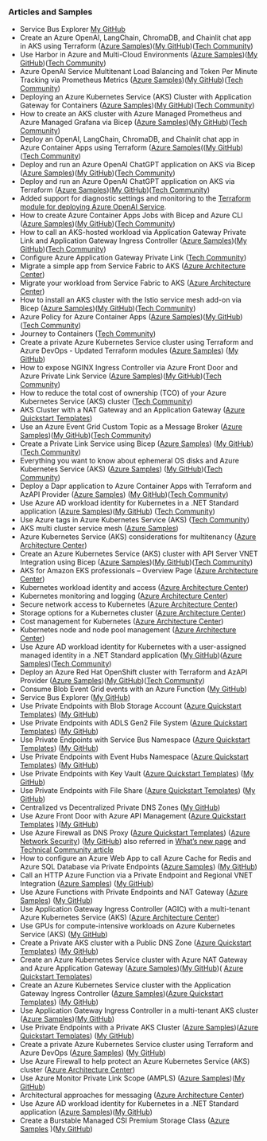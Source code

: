 ### Articles and Samples

- Service Bus Explorer [My GitHub](https://github.com/paolosalvatori/ServiceBusExplorer)
- Create an Azure OpenAI, LangChain, ChromaDB, and Chainlit chat app in AKS using Terraform ([Azure Samples](https://github.com/Azure-Samples/aks-openai-chainlit-terraform))([My GitHub](https://github.com/paolosalvatori/aks-openai-chainlit-terraform))([Tech Community](https://techcommunity.microsoft.com/t5/fasttrack-for-azure/create-an-azure-openai-langchain-chromadb-and-chainlit-chat-app/ba-p/4024070))
- Use Harbor in Azure and Multi-Cloud Environments ([Azure Samples](https://github.com/Azure-Samples/use-harbor-with-aks-and-acr))([My GitHub](https://github.com/paolosalvatori/use-harbor-with-aks-and-acr))([Tech Community](https://techcommunity.microsoft.com/t5/fasttrack-for-azure/use-harbor-in-azure-and-multi-cloud-environments/ba-p/4011443))
- Azure OpenAI Service Multitenant Load Balancing and Token Per Minute Tracking via Prometheus Metrics ([Azure Samples](https://github.com/Azure-Samples/shared-azure-openai-tpm))([My GitHub](https://github.com/paolosalvatori/shared-azure-openai-tpm))([Tech Community](https://techcommunity.microsoft.com/t5/fasttrack-for-azure/azure-openai-service-multitenant-load-balancing-and-token-per/ba-p/3980163))
- Deploying an Azure Kubernetes Service (AKS) Cluster with Application Gateway for Containers ([Azure Samples](https://github.com/Azure-Samples/aks-application-gateway-for-containers-bicep))([My GitHub](https://github.com/paolosalvatori/aks-application-gateway-for-containers-bicep))([Tech Community](https://techcommunity.microsoft.com/t5/fasttrack-for-azure/deploying-an-azure-kubernetes-service-aks-cluster-with/ba-p/3967434))
- How to create an AKS cluster with Azure Managed Prometheus and Azure Managed Grafana via Bicep ([Azure Samples](https://github.com/Azure-Samples/aks-managed-prometheus-and-grafana-bicep))([My GitHub](https://github.com/paolosalvatori/aks-managed-prometheus-and-grafana-bicep))([Tech Community](https://techcommunity.microsoft.com/t5/fasttrack-for-azure/how-to-install-an-aks-cluster-with-azure-managed-prometheus-and/ba-p/3918527))
- Deploy an OpenAI, LangChain, ChromaDB, and Chainlit chat app in Azure Container Apps using Terraform ([Azure Samples](https://github.com/Azure-Samples/container-apps-openai)(([My GitHub](https://github.com/paolosalvatori/container-apps-openai))([Tech Community](https://techcommunity.microsoft.com/t5/fasttrack-for-azure/deploy-an-openai-langchain-chromadb-and-chainlit-chat-app-in/ba-p/3885602))
- Deploy and run an Azure OpenAI ChatGPT application on AKS via Bicep ([Azure Samples](https://github.com/Azure-Samples/aks-openai))([My GitHub](https://github.com/paolosalvatori/aks-openai-bicep))([Tech Community](https://techcommunity.microsoft.com/t5/fasttrack-for-azure/deploy-and-run-a-azure-openai-chatgpt-application-on-aks-via/ba-p/3834619))
- Deploy and run an Azure OpenAI ChatGPT application on AKS via Terraform ([Azure Samples](https://github.com/Azure-Samples/aks-openai-terraform))([My GitHub](https://github.com/paolosalvatori/aks-openai-terraform))([Tech Community](https://techcommunity.microsoft.com/t5/fasttrack-for-azure/deploy-and-run-a-azure-openai-chatgpt-app-on-aks-with-terraform/ba-p/3839611#M512))
- Added support for diagnostic settings and monitoring to the [Terraform module for deploying Azure OpenAI Service](https://github.com/Azure/terraform-azurerm-openai).
- How to create Azure Container Apps Jobs with Bicep and Azure CLI ([Azure Samples](https://github.com/Azure-Samples/container-apps-jobs))([My GitHub](https://github.com/paolosalvatori/container-apps-jobs))([Tech Community](https://techcommunity.microsoft.com/t5/fasttrack-for-azure/how-to-create-azure-container-apps-jobs-with-bicep-and-azure-cli/ba-p/3863968))
- How to call an AKS-hosted workload via Application Gateway Private Link and Application Gateway Ingress Controller ([Azure Samples](https://github.com/Azure-Samples/aks-agic-private-link))([My GitHub](https://github.com/paolosalvatori/aks-agic-private-link))([Tech Community](https://techcommunity.microsoft.com/t5/fasttrack-for-azure/how-to-call-an-aks-hosted-workload-via-application-gateway/ba-p/3797617))
- Configure Azure Application Gateway Private Link ([Tech Community](https://techcommunity.microsoft.com/t5/fasttrack-for-azure/configure-azure-application-gateway-private-link/ba-p/3799926))
- Migrate a simple app from Service Fabric to AKS ([Azure Architecture Center](https://learn.microsoft.com/en-us/azure/architecture/guide/aks/migrate-app-service-fabric-azure-kubernetes-service))
- Migrate your workload from Service Fabric to AKS ([Azure Architecture Center](https://learn.microsoft.com/en-us/azure/architecture/guide/aks/service-fabric-azure-kubernetes-service))
- How to install an AKS cluster with the Istio service mesh add-on via Bicep ([Azure Samples](https://github.com/Azure-Samples/aks-istio-addon-bicep))([My GitHub](https://github.com/paolosalvatori/aks-istio-addon-bicep))([Tech Community](https://techcommunity.microsoft.com/t5/fasttrack-for-azure/how-to-install-an-aks-cluster-with-the-istio-service-mesh-add-on/ba-p/3802069#M471))
- Azure Policy for Azure Container Apps ([Azure Samples](https://github.com/Azure-Samples/aca-azure-policy))([My GitHub](https://github.com/paolosalvatori/aca-azure-policy))([Tech Community](https://techcommunity.microsoft.com/t5/fasttrack-for-azure/azure-policy-for-azure-container-apps-yes-please/ba-p/3775200))
- Journey to Containers ([Tech Community](https://techcommunity.microsoft.com/t5/fasttrack-for-azure/journey-to-containers/ba-p/3792199))
- Create a private Azure Kubernetes Service cluster using Terraform and Azure DevOps - Updated Terraform modules ([Azure Samples](https://github.com/azure-samples/private-aks-cluster-terraform-devops)) ([My GitHub](https://github.com/paolosalvatori/private-aks-cluster-terraform-devops))
- How to expose NGINX Ingress Controller via Azure Front Door and Azure Private Link Service ([Azure Samples](https://github.com/Azure-Samples/aks-front-door-private-link-service))([My GitHub](https://github.com/paolosalvatori/aks-front-door-private-link-service))([Tech Community](https://techcommunity.microsoft.com/t5/fasttrack-for-azure/how-to-expose-nginx-ingress-controller-via-azure-front-door-and/ba-p/3767535))
- How to reduce the total cost of ownership (TCO) of your Azure Kubernetes Service (AKS) cluster ([Tech Community](https://techcommunity.microsoft.com/t5/fasttrack-for-azure/how-to-reduce-the-total-cost-of-ownership-tco-of-your-azure/ba-p/3706895))
- AKS Cluster with a NAT Gateway and an Application Gateway ([Azure Quickstart Templates](https://github.com/Azure/azure-quickstart-templates/tree/master/demos/aks-nat-agic))
- Use an Azure Event Grid Custom Topic as a Message Broker ([Azure Samples](https://github.com/Azure-Samples/event-grid-to-service-bus))([My GitHub](https://github.com/paolosalvatori/event-grid-to-service-bus))([Tech Community](https://techcommunity.microsoft.com/t5/fasttrack-for-azure/use-an-azure-event-grid-custom-topic-as-a-message-broker/ba-p/3697341))
- Create a Private Link Service using Bicep ([Azure Samples](https://github.com/Azure-Samples/azure-private-link-service)) ([My GitHub](https://github.com/paolosalvatori/azure-private-link-service))([Tech Community](https://techcommunity.microsoft.com/t5/fasttrack-for-azure/create-a-private-link-service-using-bicep/ba-p/3563427#M200))
- Everything you want to know about ephemeral OS disks and Azure Kubernetes Service (AKS) ([Azure Samples](https://github.com/azure-samples/aks-ephemeral-os-disk)) ([My GitHub](https://github.com/paolosalvatori/aks-ephemeral-os-disk))([Tech Community](https://techcommunity.microsoft.com/t5/fasttrack-for-azure/everything-you-want-to-know-about-ephemeral-os-disks-and-azure/ba-p/3565605))
- Deploy a Dapr application to Azure Container Apps with Terraform and AzAPI Provider ([Azure Samples](https://github.com/Azure-Samples/container-apps-azapi-terraform)) ([My GitHub](https://github.com/paolosalvatori/container-apps-azapi-terraform))([Tech Community](https://techcommunity.microsoft.com/t5/fasttrack-for-azure/can-i-create-an-azure-container-apps-in-terraform-yes-you-can/ba-p/3570694))
- Use Azure AD workload identity for Kubernetes in a .NET Standard application ([Azure Samples](https://github.com/Azure-Samples/azure-ad-workload-identity))([My GitHub](https://github.com/paolosalvatori/azure-ad-workload-identity)) ([Tech Community](https://techcommunity.microsoft.com/t5/fasttrack-for-azure/use-azure-ad-workload-identity-for-kubernetes-in-a-net-standard/ba-p/3576218))
- Use Azure tags in Azure Kubernetes Service (AKS) ([Tech Community](https://techcommunity.microsoft.com/t5/fasttrack-for-azure/use-azure-tags-in-azure-kubernetes-service-aks/ba-p/3611583))
- AKS multi cluster service mesh ([Azure Samples](https://github.com/Azure-Samples/aks-multi-cluster-service-mesh))
- Azure Kubernetes Service (AKS) considerations for multitenancy ([Azure Architecture Center](https://learn.microsoft.com/en-us/azure/architecture/guide/multitenant/service/aks))
- Create an Azure Kubernetes Service (AKS) cluster with API Server VNET Integration using Bicep ([Azure Samples](https://github.com/Azure-Samples/aks-api-server-vnet-integration-bicep))([My GitHub](https://github.com/paolosalvatori/aks-api-server-vnet-integration-bicep))([Tech Community](https://techcommunity.microsoft.com/t5/fasttrack-for-azure/create-an-azure-kubernetes-service-aks-cluster-with-api-server/ba-p/3644002))
- AKS for Amazon EKS professionals – Overview Page ([Azure Architecture Center](https://learn.microsoft.com/en-us/azure/architecture/aws-professional/eks-to-aks/))
- Kubernetes workload identity and access ([Azure Architecture Center](https://learn.microsoft.com/en-us/azure/architecture/aws-professional/eks-to-aks/workload-identity))
- Kubernetes monitoring and logging ([Azure Architecture Center](https://learn.microsoft.com/en-us/azure/architecture/aws-professional/eks-to-aks/monitoring))
- Secure network access to Kubernetes ([Azure Architecture Center](https://learn.microsoft.com/en-us/azure/architecture/aws-professional/eks-to-aks/private-clusters))
- Storage options for a Kubernetes cluster ([Azure Architecture Center](https://learn.microsoft.com/en-us/azure/architecture/aws-professional/eks-to-aks/storage))
- Cost management for Kubernetes ([Azure Architecture Center](https://learn.microsoft.com/en-us/azure/architecture/aws-professional/eks-to-aks/cost-management))
- Kubernetes node and node pool management ([Azure Architecture Center](https://learn.microsoft.com/en-us/azure/architecture/aws-professional/eks-to-aks/node-pools))
- Use Azure AD workload identity for Kubernetes with a user-assigned managed identity in a .NET Standard application ([My GitHub](https://github.com/paolosalvatori/azure-ad-workload-identity-mi))([Azure Samples](https://github.com/Azure-Samples/azure-ad-workload-identity-mi))([Tech Community](https://techcommunity.microsoft.com/t5/fasttrack-for-azure/use-azure-ad-workload-identity-for-kubernetes-with-a-user/ba-p/3654928#M270))
- Deploy an Azure Red Hat OpenShift cluster with Terraform and AzAPI Provider ([Azure Samples](https://github.com/Azure-Samples/aro-azapi-terraform))([My GitHub](https://github.com/paolosalvatori/aro-azapi-terraform))([Tech Community](https://techcommunity.microsoft.com/t5/fasttrack-for-azure/can-i-create-an-azure-red-hat-openshift-cluster-in-terraform-yes/ba-p/3670889))
- Consume Blob Event Grid events with an Azure Function ([My GitHub](https://github.com/paolosalvatori/blob-event-grid-function-app))
- Service Bus Explorer ([My GitHub](https://github.com/paolosalvatori/ServiceBusExplorer))
- Use Private Endpoints with Blob Storage Account ([Azure Quickstart Templates](https://github.com/Azure/azure-quickstart-templates/tree/master/quickstarts/microsoft.storage/blob-storage-private-endpoint)) ([My GitHub](https://github.com/paolosalvatori/blob-private-endpoint))
- Use Private Endpoints with ADLS Gen2 File System ([Azure Quickstart Templates](https://github.com/Azure/azure-quickstart-templates/tree/master/quickstarts/microsoft.storage/blob-storage-private-endpoint)) ([My GitHub](https://github.com/paolosalvatori/blob-private-endpoint))
- Use Private Endpoints with Service Bus Namespace ([Azure Quickstart Templates](https://github.com/Azure/azure-quickstart-templates/tree/master/quickstarts/microsoft.servicebus/servicebus-private-endpoint)) ([My GitHub](https://github.com/paolosalvatori/servicebus-private-endpoint))
- Use Private Endpoints with Event Hubs Namespace ([Azure Quickstart Templates](https://github.com/Azure/azure-quickstart-templates/tree/master/quickstarts/microsoft.eventhub/eventhubs-private-endpoint)) ([My GitHub](https://github.com/paolosalvatori/event-hubs-private-endpoint))
- Use Private Endpoints with Key Vault ([Azure Quickstart Templates](https://github.com/Azure/azure-quickstart-templates/tree/master/quickstarts/microsoft.keyvault/key-vault-private-endpoint)) ([My GitHub](https://github.com/paolosalvatori/key-vault-private-endpoint))
- Use Private Endpoints with File Share ([Azure Quickstart Templates](https://github.com/Azure/azure-quickstart-templates/tree/master/quickstarts/microsoft.storage/file-share-private-endpoint)) ([My GitHub](https://github.com/paolosalvatori/file-share-private-endpoint))
- Centralized vs Decentralized Private DNS Zones ([My GitHub](https://github.com/paolosalvatori/private-endpoints-topologies))
- Use Azure Front Door with Azure API Management ([Azure Quickstart Templates](https://github.com/Azure/azure-quickstart-templates/tree/master/quickstarts/microsoft.network/front-door-api-management) )([My GitHub](https://github.com/paolosalvatori/front-door-apim))
- Use Azure Firewall as DNS Proxy ([Azure Quickstart Templates](https://github.com/Azure/azure-quickstart-templates/tree/master/quickstarts/microsoft.network/azure-firewall-dns-proxy)) ([Azure Network Security](https://github.com/Azure/Azure-Network-Security/tree/master/Azure%20Firewall/Template%20-%20Azure%20Firewall%20as%20a%20DNS%20Proxy%20in%20Hub%20and%20Spoke%20topology)) ([My GitHub](https://github.com/paolosalvatori/azure-firewall-dns-proxy-in-hub-and-spoke)) also referred in [What’s new page](https://nam06.safelinks.protection.outlook.com/?url=https%3A%2F%2Fgithub.com%2FAzure%2FAzure-Network-Security%2Fwiki%2FWhat%27s-New&data=04%7C01%7Cpaolos%40microsoft.com%7C30e27d35353a407cdc5608d90a88fe09%7C72f988bf86f141af91ab2d7cd011db47%7C1%7C0%7C637552405766178056%7CUnknown%7CTWFpbGZsb3d8eyJWIjoiMC4wLjAwMDAiLCJQIjoiV2luMzIiLCJBTiI6Ik1haWwiLCJXVCI6Mn0%3D%7C1000&sdata=%2FUffYbiAmCHbqpmWDWHyQYU%2Bsaq%2FKBqYClWbfa1pQuY%3D&reserved=0) and [Technical Community article](https://nam06.safelinks.protection.outlook.com/?url=https%3A%2F%2Ftechcommunity.microsoft.com%2Ft5%2Fazure-network-security%2Fenabling-central-visibility-for-dns-using-azure-firewall-custom%2Fba-p%2F2156331&data=04%7C01%7Cpaolos%40microsoft.com%7C30e27d35353a407cdc5608d90a88fe09%7C72f988bf86f141af91ab2d7cd011db47%7C1%7C0%7C637552405766168100%7CUnknown%7CTWFpbGZsb3d8eyJWIjoiMC4wLjAwMDAiLCJQIjoiV2luMzIiLCJBTiI6Ik1haWwiLCJXVCI6Mn0%3D%7C1000&sdata=lmaqdBtl1%2BrCAPOUDzHCTGZyS%2BnOjUG2EhgrV%2BfySeQ%3D&reserved=0)
- How to configure an Azure Web App to call Azure Cache for Redis and Azure SQL Database via Private Endpoints ([Azure Samples](https://github.com/Azure-Samples/web-app-redis-sql-db/tree/main/)) ([My GitHub](https://github.com/paolosalvatori/web-app-redis-sql-db))
- Call an HTTP Azure Function via a Private Endpoint and Regional VNET Integration ([Azure Samples](https://github.com/Azure-Samples/http-trigger-azure-function-premium-plan/tree/main/)) ([My GitHub](https://github.com/paolosalvatori/azure-functions-private-endpoint-http-trigger))
- Use Azure Functions with Private Endpoints and NAT Gateway ([Azure Samples](https://github.com/Azure-Samples/non-http-trigger-azure-functions-premium-plan/tree/main/)) ([My GitHub](https://github.com/paolosalvatori/azure-function-premium-plan))
- Use Application Gateway Ingress Controller (AGIC) with a multi-tenant Azure Kubernetes Service (AKS) ([Azure Architecture Center](https://docs.microsoft.com/en-us/azure/architecture/example-scenario/aks-agic/aks-agic))
- Use GPUs for compute-intensive workloads on Azure Kubernetes Service (AKS) ([My GitHub](https://github.com/paolosalvatori/aks-gpu))
- Create a Private AKS cluster with a Public DNS Zone ([Azure Quickstart Templates](https://github.com/Azure/azure-quickstart-templates/tree/master/demos/private-aks-cluster-with-public-dns-zone)) ([My GitHub](https://github.com/paolosalvatori/private-cluster-with-public-dns-zone))
- Create an Azure Kubernetes Service cluster with Azure NAT Gateway and Azure Application Gateway ([Azure Samples](https://github.com/Azure-Samples/aks-nat-agic))([My GitHub](https://github.com/paolosalvatori/aks-nat-agic))( [Azure Quickstart Templates](https://github.com/Azure/azure-quickstart-templates/tree/master/demos/aks-nat-agic))
- Create an Azure Kubernetes Service cluster with the Application Gateway Ingress Controller ([Azure Samples](https://github.com/Azure-Samples/aks-agic))([Azure Quickstart Templates](https://github.com/Azure/azure-quickstart-templates/tree/master/quickstarts/microsoft.network/aks-application-gateway-ingress-controller)) ([My GitHub](https://github.com/paolosalvatori/aks-agic))
- Use Application Gateway Ingress Controller in a multi-tenant AKS cluster ([Azure Samples](https://github.com/Azure-Samples/aks-multi-tenant-agic))([My GitHub](https://github.com/paolosalvatori/aks-multi-tenant-agic))
- Use Private Endpoints with a Private AKS Cluster ([Azure Samples](https://github.com/azure-samples/private-aks-cluster))([Azure Quickstart Templates](https://github.com/Azure/azure-quickstart-templates/tree/master/demos/private-aks-cluster)) ([My GitHub](https://github.com/paolosalvatori/private-aks-cluster))
- Create a private Azure Kubernetes Service cluster using Terraform and Azure DevOps ([Azure Samples](https://github.com/azure-samples/private-aks-cluster-terraform-devops)) ([My GitHub](https://github.com/paolosalvatori/private-aks-cluster-terraform-devops))
- Use Azure Firewall to help protect an Azure Kubernetes Service (AKS) cluster ([Azure Architecture Center](https://docs.microsoft.com/en-us/azure/architecture/example-scenario/aks-firewall/aks-firewallarticle))
- Use Azure Monitor Private Link Scope (AMPLS) ([Azure Samples](https://github.com/Azure-Samples/azure-monitor-private-link-scope))([My GitHub](https://github.com/paolosalvatori/azure-monitor-private-link-scope))
- Architectural approaches for messaging ([Azure Architecture Center](https://docs.microsoft.com/en-us/azure/architecture/guide/multitenant/approaches/messaging))
- Use Azure AD workload identity for Kubernetes in a .NET Standard application ([Azure Samples](https://github.com/Azure-Samples/azure-ad-workload-identity))([My GitHub](https://github.com/paolosalvatori/azure-ad-workload-identity))
- Create a Burstable Managed CSI Premium Storage Class ([Azure Samples](https://github.com/Azure-Samples/burstable-managed-csi-premium) )([My GitHub](https://github.com/paolosalvatori/burstable-managed-csi-premium))
